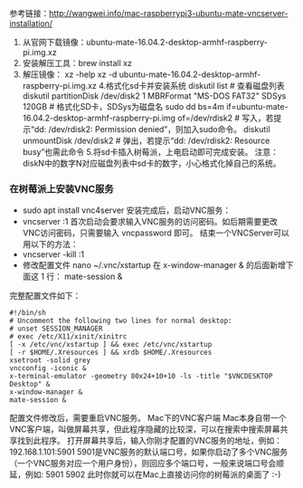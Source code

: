 参考链接：http://wangwei.info/mac-raspberrypi3-ubuntu-mate-vncserver-installation/


1. 从官网下载镜像：ubuntu-mate-16.04.2-desktop-armhf-raspberry-pi.img.xz
2. 安装解压工具：brew install xz
3. 解压镜像：
xz -help
xz -d ubuntu-mate-16.04.2-desktop-armhf-raspberry-pi.img.xz
4.格式化sd卡并安装系统
diskutil list # 查看磁盘列表
diskutil partitionDisk /dev/disk2 1 MBRFormat "MS-DOS FAT32" SDSys 120GB # 格式化SD卡，SDSys为磁盘名
sudo dd bs=4m if=ubuntu-mate-16.04.2-desktop-armhf-raspberry-pi.img of=/dev/rdisk2 # 写入，若提示“dd: /dev/rdisk2: Permission denied”，则加入sudo命令。
diskutil unmountDisk /dev/disk2 # 弹出，若提示“dd: /dev/rdisk2: Resource busy”也需此命令
5.将sd卡插入树莓派，上电启动即可完成安装。
注意：diskN中的数字N对应磁盘列表中sd卡的数字，小心格式化掉自己的系统。


### 在树莓派上安装VNC服务
- sudo apt install vnc4server
安装完成后，启动VNC服务：
- vncserver :1
首次启动会要求输入VNC服务的访问密码。如后期需要更改VNC访问密码，只需要输入 vncpassword 即可。
结束一个VNCServer可以用以下的方法：
- vncserver -kill :1
- 修改配置文件
nano ~/.vnc/xstartup
在 x-window-manager & 的后面新增下面这 1 行：
mate-session &

完整配置文件如下：
```shell
#!/bin/sh
# Uncomment the following two lines for normal desktop:
# unset SESSION_MANAGER
# exec /etc/X11/xinit/xinitrc
[ -x /etc/vnc/xstartup ] && exec /etc/vnc/xstartup
[ -r $HOME/.Xresources ] && xrdb $HOME/.Xresources
xsetroot -solid grey 
vncconfig -iconic &
x-terminal-emulator -geometry 80x24+10+10 -ls -title "$VNCDESKTOP Desktop" &
x-window-manager &
mate-session &
```

配置文件修改后，需要重启VNC服务。
Mac下的VNC客户端
Mac本身自带一个VNC客户端，叫做屏幕共享，但此程序隐藏的比较深，可以在搜索中搜索屏幕共享找到此程序。
打开屏幕共享后，输入你刚才配置的VNC服务的地址，例如：192.168.1.101:5901
5901是VNC服务的默认端口号，如果你启动了多个VNC服务（一个VNC服务对应一个用户身份），则回应多个端口号，一般来说端口号会顺延，例如: 5901 5902
此时你就可以在Mac上直接访问你的树莓派的桌面了 :-)
